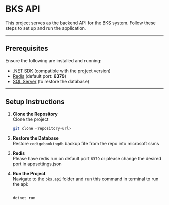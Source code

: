 # BKS API

This project serves as the backend API for the BKS system. Follow these steps to set up and run the application.

---

## Prerequisites

Ensure the following are installed and running:
- [.NET SDK](https://dotnet.microsoft.com/download) (compatible with the project version)
- [Redis](https://redis.io/download) (default port: **6379**)
- [SQL Server](https://www.microsoft.com/en-us/sql-server/sql-server-downloads) (to restore the database)

---

## Setup Instructions

1. **Clone the Repository**  
   Clone the project
   ```bash
   git clone <repository-url>
   
2. **Restore the Database**  
  Restore `codigobookingdb` backup file from the repo into microsoft ssms

3. **Redis**  
  Please have redis run on default port `6379` or please change the desired port in appsettings.json
  
4. **Run the Project**  
   Navigate to the `bks.api` folder and run this command in terminal to run the api:
   ```bash
  
   dotnet run
   
